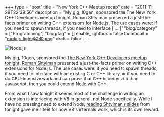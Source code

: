 +++
type = "post"
title = "New York C++ Meetup recap"
date = "2011-11-29T22:39:56"
description = "My gig, 10gen, sponsored the The New York C++ Developers meetup tonight. Roman Shtylman presented a just-the-facts primer on writing C++ extensions for Node.js. The use cases were: if you need to spawn threads, if you need to interface [ ... ]"
"blog/category" = ["Programming"]
"blog/tag" = []
enable_lightbox = false
thumbnail = "nodejs-light@240.png"
draft = false
+++

<p><img style="display:block; margin-left:auto; margin-right:auto;" src="nodejs-light.png" title="Node.js" /></p>
<p>My gig, 10gen, sponsored the <a href="http://www.meetup.com/nyccpp/events/16232776/">The New York C++ Developers meetup
tonight</a>. <a href="http://www.shtylman.com/">Roman
Shtylman</a> presented a just-the-facts primer on
writing C++ extensions for Node.js. The use cases were: if you need to
spawn threads, if you need to interface with an existing C or C++
library, or if you need to do CPU-intensive work and can prove that C++
is better at it than Javascript, then you could extend Node with C++.</p>
<p>From what I saw tonight it seems most of the challenge in writing an
extension is interfacing with V8 in general, not Node specifically.
While I have no pressing need to extend Node, <a href="http://shtylman.github.com/node-presentation/">reading Shtylman's
slides</a> from tonight gave
me a feel for how V8's internals work, which is its own reward.</p>
    